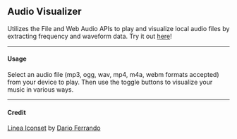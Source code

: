 ## Audio Visualizer
Utilizes the File and Web Audio APIs to play and visualize local audio files by extracting frequency and waveform data. 
Try it out [here](https://joshlaplante.github.io/audio-visualizer/)!
***
#### Usage
Select an audio file (mp3, ogg, wav, mp4, m4a, webm formats accepted) from your device to play. Then use the toggle buttons to visualize your music in various ways.
***
#### Credit
[Linea Iconset](http://linea.io/) by [Dario Ferrando](ferrando_dario@hotmail.it)
